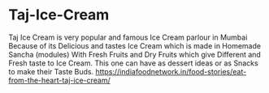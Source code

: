 # Taj-Ice-Cream
Taj Ice Cream is very popular and famous Ice Cream parlour in Mumbai Because of its Delicious and tastes Ice Cream which is made in Homemade Sancha (modules) With Fresh Fruits and Dry Fruits which give Different and Fresh taste to Ice Cream. This one can have as dessert ideas or as Snacks to make their Taste Buds. https://indiafoodnetwork.in/food-stories/eat-from-the-heart-taj-ice-cream/
